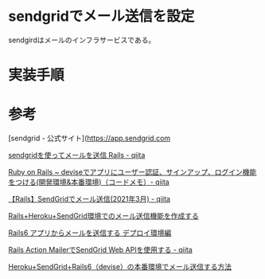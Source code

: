 # sendgridでメール送信を設定

sendgirdはメールのインフラサービスである。

# 実装手順

# 参考

[sendgrid - 公式サイト](https://app.sendgrid.com

[sendgridを使ってメールを送信 Rails - qiita](https://qiita.com/ibarakishiminn/items/e8bf4246242921c2cdd4)

[Ruby on Rails ~ deviseでアプリにユーザー認証、サインアップ、ログイン機能をつける(開発環境&本番環境)（コードメモ）- qiita](https://qiita.com/wtb114/items/176c19bd9caff0893d7c)

[【Rails】SendGridでメール送信(2021年3月) - qiita](https://qiita.com/d0ne1s/items/4bc26378c1eb7f9a19cc)

[Rails+Heroku+SendGrid環境でのメール送信機能を作成する](https://twin-t.com/railsherokusendgrid%E7%92%B0%E5%A2%83%E3%81%A7%E3%81%AE%E3%83%A1%E3%83%BC%E3%83%AB%E9%80%81%E4%BF%A1%E6%A9%9F%E8%83%BD%E3%82%92%E4%BD%9C%E6%88%90%E3%81%99%E3%82%8B/)

[Rails6 アプリからメールを送信する デプロイ環境編](https://qiita.com/miriwo/items/46a58bd92f74f0dc74d8)

[Rails Action MailerでSendGrid Web APIを使用する - qiita](https://qiita.com/yoshixj/items/34692d760b889299f9b9)

[Heroku+SendGrid+Rails6（devise）の本番環境でメール送信する方法](https://asalworld.com/rails-heroku-sendgrid/)
